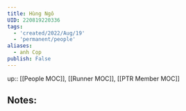 ```yaml
---
title: Hùng Ngô
UID: 220819220336
tags:
  - 'created/2022/Aug/19'
  - 'permanent/people'
aliases:
  - anh Cọp
publish: False
---
```

up:: [[People MOC]], [[Runner MOC]], [[PTR Member MOC]]

## Notes:
